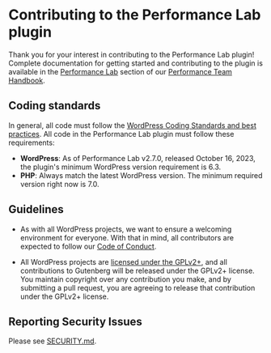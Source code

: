 # Contributing to the Performance Lab plugin

Thank you for your interest in contributing to the Performance Lab plugin! Complete documentation for getting started and contributing to the plugin is available in the [Performance Lab](https://make.wordpress.org/performance/handbook/performance-lab/) section of our [Performance Team Handbook](https://make.wordpress.org/performance/handbook/).

## Coding standards

In general, all code must follow the [WordPress Coding Standards and best practices](https://developer.wordpress.org/coding-standards/). All code in the Performance Lab plugin must follow these requirements:

- **WordPress**: As of Performance Lab v2.7.0, released October 16, 2023, the plugin's minimum WordPress version requirement is 6.3.
- **PHP**: Always match the latest WordPress version. The minimum required version right now is 7.0.


## Guidelines

- As with all WordPress projects, we want to ensure a welcoming environment for everyone. With that in mind, all contributors are expected to follow our [Code of Conduct](/CODE_OF_CONDUCT.md).

- All WordPress projects are [licensed under the GPLv2+](/LICENSE), and all contributions to Gutenberg will be released under the GPLv2+ license. You maintain copyright over any contribution you make, and by submitting a pull request, you are agreeing to release that contribution under the GPLv2+ license.

## Reporting Security Issues

Please see [SECURITY.md](/SECURITY.md).
